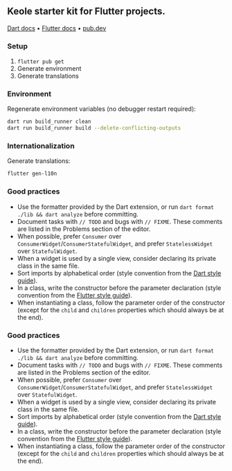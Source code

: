 ## Keole starter kit for Flutter projects.

[Dart docs](https://dart.dev/guides) • [Flutter docs](https://docs.flutter.dev) • [pub.dev](https://pub.dev)

### Setup

1. `flutter pub get`
2. Generate environment
3. Generate translations

### Environment

Regenerate environment variables (no debugger restart required):
```bash
dart run build_runner clean
dart run build_runner build --delete-conflicting-outputs
```

### Internationalization

Generate translations:
```bash
flutter gen-l10n
```

### Good practices

- Use the formatter provided by the Dart extension, or run `dart format ./lib && dart analyze` before committing.
- Document tasks with `// TODO` and bugs with `// FIXME`. These comments are listed in the Problems section of the editor.
- When possible, prefer `Consumer` over `ConsumerWidget`/`ConsumerStatefulWidget`, and prefer `StatelessWidget` over `StatefulWidget`.
- When a widget is used by a single view, consider declaring its private class in the same file.
- Sort imports by alphabetical order (style convention from the [Dart style guide](https://dart.dev/guides/language/effective-dart/style#do-sort-sections-alphabetically)).
- In a class, write the constructor before the parameter declaration (style convention from the [Flutter style guide](https://github.com/flutter/flutter/wiki/Style-guide-for-Flutter-repo#constructors-come-first-in-a-class)).
- When instantiating a class, follow the parameter order of the constructor (except for the `child` and `children` properties which should always be at the end).

### Good practices

- Use the formatter provided by the Dart extension, or run `dart format ./lib && dart analyze` before committing.
- Document tasks with `// TODO` and bugs with `// FIXME`. These comments are listed in the Problems section of the editor.
- When possible, prefer `Consumer` over `ConsumerWidget`/`ConsumerStatefulWidget`, and prefer `StatelessWidget` over `StatefulWidget`.
- When a widget is used by a single view, consider declaring its private class in the same file.
- Sort imports by alphabetical order (style convention from the [Dart style guide](https://dart.dev/guides/language/effective-dart/style#do-sort-sections-alphabetically)).
- In a class, write the constructor before the parameter declaration (style convention from the [Flutter style guide](https://github.com/flutter/flutter/wiki/Style-guide-for-Flutter-repo#constructors-come-first-in-a-class)).
- When instantiating a class, follow the parameter order of the constructor (except for the `child` and `children` properties which should always be at the end).